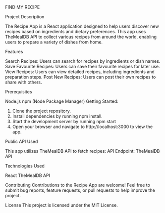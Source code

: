 FIND MY RECIPE

Project Description

The Recipe App is a React application designed to help users discover new recipes based on ingredients and dietary preferences. This app uses TheMealDB API to collect various recipes from around the world, enabling users to prepare a variety of dishes from home.

Features

Search Recipes: Users can search for recipes by ingredients or dish names.
Save Favourite Recipes: Users can save their favourite recipes for later use.
View Recipes: Users can view detailed recipes, including ingredients and preparation steps.
Post New Recipes: Users can post their own recipes to share with others.

Prerequisites

 Node.js
 npm (Node Package Manager)
Getting Started:
1. Clone the project repository.
2. Install dependencies by running npm install. 
3. Start the development server by running npm start
4. Open your browser and navigate to http://localhost:3000 to view the app.

Public API Used

This app utilizes TheMealDB API to fetch recipes:
API Endpoint: TheMealDB API

Technologies Used

React
TheMealDB API

Contributing
Contributions to the Recipe App are welcome! Feel free to submit bug reports, feature requests, or pull requests to help improve the project.

License
This project is licensed under the MIT License.
